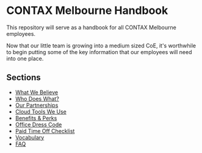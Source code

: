 # CONTAX Melbourne Handbook
This repository will serve as a handbook for all CONTAX Melbourne employees.

Now that our little team is growing into a medium sized CoE, it's worthwhile to begin putting some of the key information that our employees will need into one place.

## Sections
* [What We Believe](what-we-believe.md)
* [Who Does What?](orgchart.md)
* [Our Partnerships](our-partnerships.md)
* [Cloud Tools We Use](cloud-tools.md)
* [Benefits & Perks](benefits-and-perks.md)
* [Office Dress Code](dress-code.md)
* [Paid Time Off Checklist](pto-checklist.md)
* [Vocabulary](vocabulary.md)
* [FAQ](faq.md)

